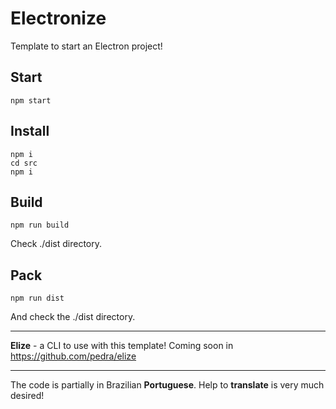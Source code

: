 # Electronize
Template to start an Electron project! 

## Start

```
npm start 
```

## Install

```
npm i
cd src
npm i
```

## Build

```
npm run build
```

Check ./dist directory.

## Pack

```
npm run dist
```

And check the ./dist directory.

--- 

**Elize** - a CLI to use with this template!
Coming soon in https://github.com/pedra/elize

--- 
The code is partially in Brazilian **Portuguese**.
Help to **translate** is very much desired!


